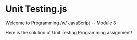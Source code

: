 # Unit Testing.js
 
Welcome to Programming /w/ JavaScript -- Module 3


Here is the solution of Unit Testing Programming assignment!